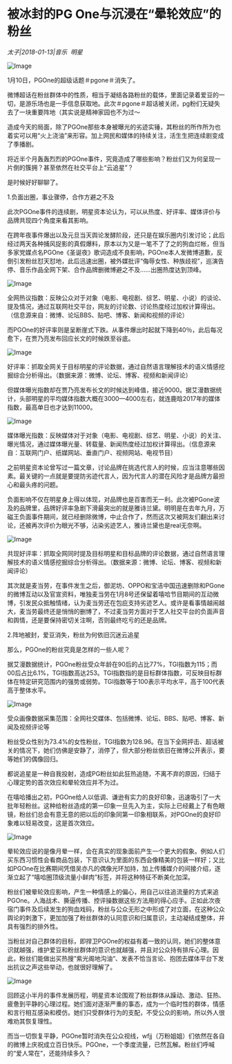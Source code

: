# 被冰封的PG One与沉浸在“晕轮效应”的粉丝

*太子|2018-01-13|音乐 
                                                明星*

![Image](http://si1.go2yd.com/get-image/0K0X2v78ntQ)

1月10日，PGOne的超级话题＃pgone＃消失了。

微博超话在粉丝群体中的性质，相当于凝结各路粉丝的载体，里面记录着爱豆的一切，是游乐场也是一手信息获取地。此次＃pgone＃超话被关闭，pg粉们无疑失去了一块重要阵地（其实说是精神家园也不为过～

造成今天的局面，除了PGOne那些本身被曝光的劣迹实锤，其粉丝的所作所为也着实可以用“火上浇油”来形容。加上网民和媒体的持续关注，活生生把连续剧变成了季播剧。

将近半个月轰轰烈烈的PGOne事件，究竟造成了哪些影响？粉丝们又为何呈现一片倒的簇拥？甚至依然在社交平台上“云追星”？

是时候好好聊聊了。

1.负面出圈，事业骤停，合作方避之不及

此次PGOne事件的连续剧，明星资本论认为，可以从热度、好评率、媒体评价与品牌共现四个角度来看其影响。

在跨年夜事件爆出以及元旦当天舆论发酵阶段，还只是在娱乐圈内引发讨论；此后经过两天各种捕风捉影的真假爆料，原本以为又是一笔不了了之的狗血烂帐，但当多家党媒点名PGOne《圣诞夜》歌词造成不良影响，PGOne本人发微博道歉，反倒引发粉丝怼天怼地，此后迅速出圈，被外媒批评“侮辱女性、种族歧视”，巡演告停、音乐作品全网下架、合作品牌删微博避之不及……出圈热度达到顶峰。

![Image](http://si1.go2yd.com/get-image/0K0X34ghbRQ)

全网热议指数：反映公众对于对象（电影、电视剧、综艺、明星、小说）的谈论、提及情况，通过互联网社交平台，网友的讨论数、讨论热度经过加权计算得出。（信息源来自：微博、论坛BBS、贴吧、博客、新闻和视频的评论）

而PGOne的好评率则是呈断崖式下跌。从事件爆出时起就下降到40％，此后每况愈下，在贾乃亮发布回应长文的时候跌至谷底。

![Image](http://si1.go2yd.com/get-image/0K0X30wVrvs)

好评率：抓取全网关于目标明星的评论数据，通过自然语言理解技术的语义情感挖掘综合分析得出。（数据来源：微博、论坛、博客、视频和新闻评论）

但媒体曝光指数却在贾乃亮发布长文的时候达到峰值，接近9000。据艾漫数据统计，头部明星的平均媒体指数大概在3000—4000左右，就连鹿晗2017年的媒体指数，最高单日也才达到11000。

![Image](http://si1.go2yd.com/get-image/0K0X2zkhFUO)

媒体曝光指数：反映媒体对于对象（电影、电视剧、综艺、明星、小说）的关注、曝光情况，通过媒体曝光量、转载量、新闻热度经过加权计算得出。（信息源来自：互联网门户、纸媒网站、垂直门户、视频网站、电视节目）

之前明星资本论曾写过一篇文章，讨论品牌在挑选代言人的时候，应当注意哪些因素。最关键的一点就是要提防劣迹代言人，因为代言人的潜在风险才是品牌方最担心和最头疼的问题。

负面影响不仅在明星身上得以体现，对品牌也是百害而无一利。此次被PGone波及的品牌里，品牌好评率急剧下滑最突出的就是雅诗兰黛。明明是在去年九月，万磁王负面事件期间，就已经删除微博，中止合作了，然而这次又被网友们翻出来讨论，还被再次评价为眼光不够，沾染劣迹艺人，雅诗兰黛也是real无奈啊。

![Image](http://si1.go2yd.com/get-image/0K0X33VOO9Y)

共现好评率：抓取全网同时提及目标明星和目标品牌的评论数据，通过自然语言理解技术的语义情感挖掘综合分析得出。（数据来源：微博、论坛、博客、视频和新闻评论）

其次就是麦当劳，在事件发生之后，御泥坊、OPPO和宝洁中国迅速删除和PGone的微博互动以及官宣资料，唯独麦当劳在1月8号还保留着嘻哈节目期间的互动微博，引发民众抵触情绪，认为麦当劳还在包庇支持劣迹艺人。或许是看事情越闹越大，麦当劳最终还是悄悄的删博了，不过麦当劳方面对于艺人社交平台的负面声音和舆情，还是要保持密切关注啊，否则最终吃亏的还是品牌。

2.阵地被封，爱豆消失，粉丝为何依旧沉迷云追星

那么，PGOne的粉丝究竟是怎样的一些人呢？

据艾漫数据统计，PGOne粉丝受众年龄在90后的占比77%，TGI指数为115；而00后占比6.1%，TGI指数高达253。TGI指数指的是目标群体指数，可反映目标群体在特定研究范围内的强势或弱势。TGI指数等于100表示平均水平，高于100代表高于整体水平。

![Image](http://si1.go2yd.com/get-image/0K0X2y4WGUy)

受众画像数据采集范围：全网社交媒体、包括微博、论坛、BBS、贴吧、博客、新闻及视频评论等

粉丝受众性别为73.4%的女性粉丝，TGI指数为128.96。在当下全网抨击、超话被关的情况下，她们仿佛是安静了，消停了，但大部分粉丝依旧在微博公开表示，要等她们的偶像回归。

都说追星是一种自我投射，造成PG粉丝如此狂热追随，不离不弃的原因，归结于心理定势的首次效应和晕轮效应并不为过。

在嘻哈播出之初，PGOne给人以低调、谦逊有实力的良好印象，迅速吸引了一大批年轻粉丝。这种给粉丝造成的第一印象一旦先入为主，实际上已经戴上了有色眼镜，粉丝们总会有意无意的把以后的印象同第一印象相联系，对PGOne的良好印象难以轻易改变，这是首次效应。

![Image](http://si1.go2yd.com/get-image/0K0X32SxkSO)

晕轮效应说的是像月晕一样，会在真实的现象面前产生一个更大的假象。例如人们买东西习惯性会看商品包装，下意识认为里面的东西会像精美的包装一样好；又比如PGOne在比赛期间凭借吴亦凡的偶像光环加持，加上传播媒介的间接介绍，逐渐立起了“嘻哈圈顶级流量小鲜肉”标签，并将这种特征不断美化加深。

粉丝们被晕轮效应影响，产生一种情感上的偏心，用自己以往追流量的方式来追PGOne。人海战术、撕逼传播、控评操数据这些方法用的得心应手。正如此次夜宿门事件及后续发生的狗血戏码，粉丝与公众无形之中形成了对立面，在这种公众舆论的刺激下，更加加强了粉丝群体的认同意识和归属意识，主动凝结成整体，并具有强烈的排外性。

当粉丝对自己群体的目标，即捍卫PGOne的权益有着一致的认同，她们的整体意识就越强，维护爱豆和粉丝群体的意识也就越强，并且对公众持有排斥心理。因此，粉丝们能做出买热搜”紫光阁地沟油“、发表不恰当言论、抱团去媒体平台下发出抗议之声这些举动，也就很好理解了。

![Image](http://si1.go2yd.com/get-image/0K0X2wrF5ii)

回顾这小半月的事件发展历程，明星资本论围观了粉丝群体从躁动、激动、狂热、疲惫到平静的心理过程。她们面对逐渐严重的事态，成为一个临时性的群体，情感和言行相互感染和模仿。她们只受群体行为的支配，不受公众的影响，所以外人很难劝其恢复理性。

而当一切恢复平静，PGOne暂时消失在公众视线，wfjj（万粉姐姐）们依然在各自的微博上庆祝成立百日快乐。PGOne，一个季度流量，已然瓦解。粉丝们呼喊的“爱人常在”，还能持续多久？


